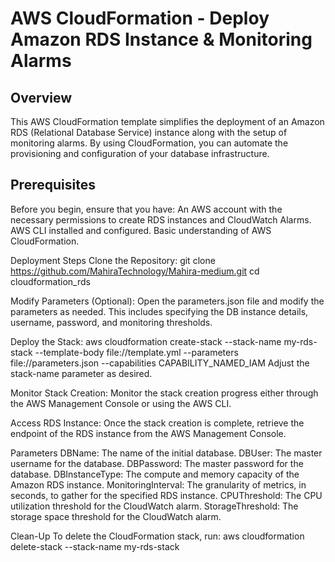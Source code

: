 
#                       AWS CloudFormation - Deploy Amazon RDS Instance & Monitoring Alarms

## Overview
This AWS CloudFormation template simplifies the deployment of an Amazon RDS (Relational Database Service) instance along with the setup of monitoring alarms. By using CloudFormation, you can automate the provisioning and configuration of your database infrastructure.

## Prerequisites
Before you begin, ensure that you have:
An AWS account with the necessary permissions to create RDS instances and CloudWatch Alarms.
AWS CLI installed and configured.
Basic understanding of AWS CloudFormation.

Deployment Steps
Clone the Repository:
git clone https://github.com/MahiraTechnology/Mahira-medium.git
cd cloudformation_rds

Modify Parameters (Optional):
Open the parameters.json file and modify the parameters as needed. This includes specifying the DB instance details, username, password, and monitoring thresholds.

Deploy the Stack:
aws cloudformation create-stack --stack-name my-rds-stack --template-body file://template.yml --parameters file://parameters.json --capabilities CAPABILITY_NAMED_IAM
Adjust the stack-name parameter as desired.

Monitor Stack Creation:
Monitor the stack creation progress either through the AWS Management Console or using the AWS CLI.

Access RDS Instance:
Once the stack creation is complete, retrieve the endpoint of the RDS instance from the AWS Management Console.

Parameters
DBName: The name of the initial database.
DBUser: The master username for the database.
DBPassword: The master password for the database.
DBInstanceType: The compute and memory capacity of the Amazon RDS instance.
MonitoringInterval: The granularity of metrics, in seconds, to gather for the specified RDS instance.
CPUThreshold: The CPU utilization threshold for the CloudWatch alarm.
StorageThreshold: The storage space threshold for the CloudWatch alarm.

Clean-Up
To delete the CloudFormation stack, run:
aws cloudformation delete-stack --stack-name my-rds-stack

